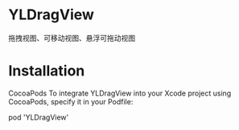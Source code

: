 # YLDragView
拖拽视图、可移动视图、悬浮可拖动视图

# Installation
CocoaPods
To integrate YLDragView into your Xcode project using CocoaPods, specify it in your Podfile:

pod 'YLDragView'
